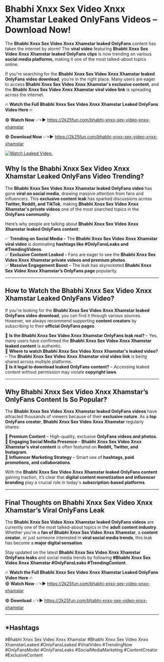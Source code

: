 # Bhabhi Xnxx Sex Video Xnxx Xhamstar Leaked OnlyFans Videos – Download Now!

The **Bhabhi Xnxx Sex Video Xnxx Xhamstar leaked OnlyFans** content has taken the internet by storm! The **viral video** featuring **Bhabhi Xnxx Sex Video Xnxx Xhamstar leaked OnlyFans clips** is now trending on various **social media platforms**, making it one of the most talked-about topics online.  

If you're searching for the **Bhabhi Xnxx Sex Video Xnxx Xhamstar leaked OnlyFans video download**, you’re in the right place. Many users are eager to access **Bhabhi Xnxx Sex Video Xnxx Xhamstar's exclusive content**, and the **Bhabhi Xnxx Sex Video Xnxx Xhamstar viral video link** is spreading across the internet.  

🔥 **Watch the Full Bhabhi Xnxx Sex Video Xnxx Xhamstar Leaked OnlyFans Video Here** 🔥  

🟢 **Watch Now** ✅=► https://2k25fun.com/bhabhi-xnxx-sex-video-xnxx-xhamstar

🟢 **Download Now** ✅=► https://2k25fun.com/bhabhi-xnxx-sex-video-xnxx-xhamstar

[![Watch Leaked Video.](https://miro.medium.com/v2/resize:fit:828/format:webp/1*cilzJN44JGOrTw9NJCrNHA.gif "Watch Leaked Video")](https://2k25fun.com/bhabhi-xnxx-sex-video-xnxx-xhamstar)

## **Why Is the Bhabhi Xnxx Sex Video Xnxx Xhamstar Leaked OnlyFans Video Trending?**  

The **Bhabhi Xnxx Sex Video Xnxx Xhamstar leaked OnlyFans video** has gone **viral on social media**, drawing massive attention from fans and influencers. This **exclusive content leak** has sparked discussions across **Twitter, Reddit, and TikTok**, making **Bhabhi Xnxx Sex Video Xnxx Xhamstar's private videos** one of the most searched topics in the **OnlyFans community**.  

Here’s why people are talking about **Bhabhi Xnxx Sex Video Xnxx Xhamstar leaked OnlyFans content**:  

✅ **Trending on Social Media** – The **Bhabhi Xnxx Sex Video Xnxx Xhamstar viral video** is dominating **hashtags like #OnlyFansLeaks and #TrendingVideos**.  
✅ **Exclusive Content Leaked** – Fans are eager to see the **Bhabhi Xnxx Sex Video Xnxx Xhamstar private videos and premium photos**.  
✅ **Massive Engagement Boost** – The leak has skyrocketed **Bhabhi Xnxx Sex Video Xnxx Xhamstar’s OnlyFans page** popularity.  

---

## **How to Watch the Bhabhi Xnxx Sex Video Xnxx Xhamstar Leaked OnlyFans Video?**  

If you're looking for the **Bhabhi Xnxx Sex Video Xnxx Xhamstar leaked OnlyFans video download**, you can find it through various sources. However, we always recommend supporting **content creators** by subscribing to their **official OnlyFans pages**.  

🔹 **Is the Bhabhi Xnxx Sex Video Xnxx Xhamstar OnlyFans leak real?** – Yes, many users have confirmed the **Bhabhi Xnxx Sex Video Xnxx Xhamstar leaked content** is authentic.  
🔹 **Where to watch Bhabhi Xnxx Sex Video Xnxx Xhamstar's leaked video?** – The **Bhabhi Xnxx Sex Video Xnxx Xhamstar viral video link** is being shared across multiple platforms.  
🔹 **Is it legal to download leaked OnlyFans content?** – Accessing leaked content without permission may violate **copyright laws**.  

---

## **Why Bhabhi Xnxx Sex Video Xnxx Xhamstar’s OnlyFans Content Is So Popular?**  

The **Bhabhi Xnxx Sex Video Xnxx Xhamstar leaked OnlyFans videos** have attracted thousands of viewers because of their **exclusive nature**. As a **top OnlyFans creator**, **Bhabhi Xnxx Sex Video Xnxx Xhamstar** regularly shares:  

📌 **Premium Content** – High-quality, exclusive **OnlyFans videos and photos**.  
📌 **Engaging Social Media Presence** – **Bhabhi Xnxx Sex Video Xnxx Xhamstar’s viral content** is often featured on **Reddit, Twitter, and Instagram**.  
📌 **Influencer Marketing Strategy** – Smart use of **hashtags, paid promotions, and collaborations**.  

With the **Bhabhi Xnxx Sex Video Xnxx Xhamstar leaked OnlyFans content** gaining traction, it’s clear that **digital content monetization and influencer branding** play a crucial role in today's **subscription-based platforms**.  

---

## **Final Thoughts on Bhabhi Xnxx Sex Video Xnxx Xhamstar’s Viral OnlyFans Leak**  

The **Bhabhi Xnxx Sex Video Xnxx Xhamstar leaked OnlyFans videos** are currently one of the most talked-about topics in the **adult content industry**. Whether you're a **fan of Bhabhi Xnxx Sex Video Xnxx Xhamstar**, a **content creator**, or just someone interested in **viral social media trends**, this leak has become a **major digital sensation**.  

Stay updated on the latest **Bhabhi Xnxx Sex Video Xnxx Xhamstar OnlyFans leaks** and social media trends by following **#Bhabhi Xnxx Sex Video Xnxx Xhamstar #OnlyFansLeaks #TrendingContent**.  

🔥 **Watch the Full Bhabhi Xnxx Sex Video Xnxx Xhamstar Leaked OnlyFans Video Here** 🔥  
🟢 **Watch Now** ✅=► https://2k25fun.com/bhabhi-xnxx-sex-video-xnxx-xhamstar

🟢 **Download** ✅=► https://2k25fun.com/bhabhi-xnxx-sex-video-xnxx-xhamstar

---

## *Hashtags
#Bhabhi Xnxx Sex Video Xnxx Xhamstar #Bhabhi Xnxx Sex Video Xnxx XhamstarLeaked #OnlyFansLeaked #ViralVideo #TrendingNow #OnlyFansModel #OnlyFansLeaks #SocialMediaMarketing #ContentCreator #ExclusiveContent  